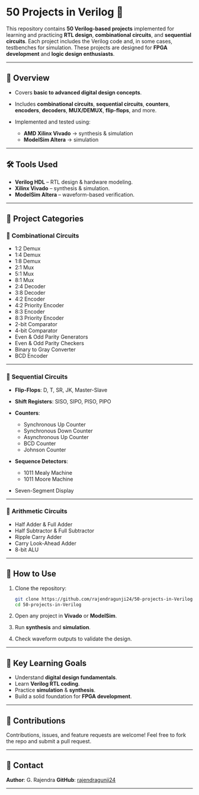

# 50 Projects in Verilog 🚀

This repository contains **50 Verilog-based projects** implemented for learning and practicing **RTL design**, **combinational circuits**, and **sequential circuits**.
Each project includes the Verilog code and, in some cases, testbenches for simulation. These projects are designed for **FPGA development** and **logic design enthusiasts**.

---

## 📌 **Overview**

* Covers **basic to advanced digital design concepts**.
* Includes **combinational circuits**, **sequential circuits**, **counters**, **encoders**, **decoders**, **MUX/DEMUX**, **flip-flops**, and more.
* Implemented and tested using:

  * **AMD Xilinx Vivado** → synthesis & simulation
  * **ModelSim Altera** → simulation

---

## 🛠️ **Tools Used**

* **Verilog HDL** – RTL design & hardware modeling.
* **Xilinx Vivado** – synthesis & simulation.
* **ModelSim Altera** – waveform-based verification.

---

## 📂 **Project Categories**

### 🔹 **Combinational Circuits**

* 1:2 Demux
* 1:4 Demux
* 1:8 Demux
* 2:1 Mux
* 5:1 Mux
* 8:1 Mux
* 2:4 Decoder
* 3:8 Decoder
* 4:2 Encoder
* 4:2 Priority Encoder
* 8:3 Encoder
* 8:3 Priority Encoder
* 2-bit Comparator
* 4-bit Comparator
* Even & Odd Parity Generators
* Even & Odd Parity Checkers
* Binary to Gray Converter
* BCD Encoder

---

### 🔹 **Sequential Circuits**

* **Flip-Flops**: D, T, SR, JK, Master-Slave
* **Shift Registers**: SISO, SIPO, PISO, PIPO
* **Counters**:

  * Synchronous Up Counter
  * Synchronous Down Counter
  * Asynchronous Up Counter
  * BCD Counter
  * Johnson Counter
* **Sequence Detectors**:

  * 1011 Mealy Machine
  * 1011 Moore Machine
* Seven-Segment Display

---

### 🔹 **Arithmetic Circuits**

* Half Adder & Full Adder
* Half Subtractor & Full Subtractor
* Ripple Carry Adder
* Carry Look-Ahead Adder
* 8-bit ALU

---

## 🚀 **How to Use**

1. Clone the repository:

   ```bash
   git clone https://github.com/rajendragunji24/50-projects-in-Verilog.git
   cd 50-projects-in-Verilog
   ```

2. Open any project in **Vivado** or **ModelSim**.

3. Run **synthesis** and **simulation**.

4. Check waveform outputs to validate the design.

---

## 🎯 **Key Learning Goals**

* Understand **digital design fundamentals**.
* Learn **Verilog RTL coding**.
* Practice **simulation** & **synthesis**.
* Build a solid foundation for **FPGA development**.

---

## 🤝 **Contributions**

Contributions, issues, and feature requests are welcome!
Feel free to fork the repo and submit a pull request.

---

## 📧 **Contact**

**Author**: G. Rajendra
**GitHub**: [rajendragunji24](https://github.com/rajendragunji24)

---
